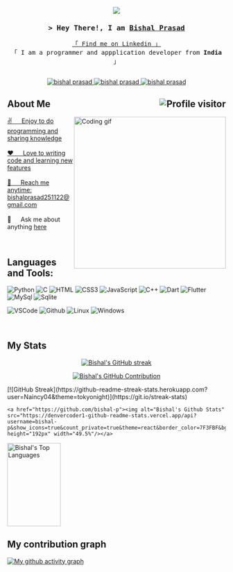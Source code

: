 <p align="center">
  <a href="https://github.com/bishal-p"><img src="https://readme-typing-svg.herokuapp.com/?lines=Self%20Taught%20Programmer;Always%20learning%20new%20things&center=true&width=380&height=45"></a>
</p>
<!-- Intro  -->
<h3 align="center">
        <samp>&gt; Hey There!, I am
                <b><a target="_blank" href="https://bishalprasad05.netlify.app">Bishal Prasad</a></b>
        </samp>
</h3>

<p align="center"> 
  <samp>
    <a href="https://linkedin.com/in/bishalprasad05">「 Find me on Linkedin 」</a>
    <br>
    「 I am a programmer and appplication developer from <b>India</b> 」
    <br>
    <br>
  </samp>
</p>
<p align="center">
 <a href="https://linkedin.com/in/bishalprasad05" target="_blank">
  <img src="https://img.shields.io/badge/LinkedIn-0077B5?style=for-the-badge&logo=linkedin&logoColor=white" alt="bishal prasad"/>
 </a>
 <a href="https://instagram.com/bishalprasad05" target="_blank">
  <img src="https://img.shields.io/badge/Instagram-fe4164?style=for-the-badge&logo=instagram&logoColor=white" alt="bishal prasad" />
 </a> 
 <a href="https://www.hackerrank.com/bishalprasad2511" target="_blank">
  <img src="https://img.shields.io/badge/-Hackerrank-2EC866?style=for-the-badge&logo=HackerRank&logoColor=white" alt="bishal prasad"  />
  </a> 
</p>

<!-- About Section -->
## About Me <a href="https://komarev.com/ghpvc/?username=bishal-p"><img align="right" src="https://komarev.com/ghpvc/?username=bishal-p&label=Visitors&color=0e75b6&style=flat" alt="Profile visitor" />
 
<p>
 <img align="right" width="350" src="https://github.com/Bishal-P/Bishal-P/assets/120594033/a566f575-0bb2-410b-bc60-f8d7eb5a0d81" alt="Coding gif" />

 ✌️ &emsp; Enjoy to do programming and sharing knowledge <br/>  <br>
 ❤️ &emsp; Love to writing code and learning new features<br/>  <br>
 📧 &emsp; Reach me anytime: bishalprasad251122@gmail.com<br/>  <br>
 💬 &emsp; Ask me about anything [here](https://github.com/bishal-p/bishal-p/issues)

</p>

<br>


## Languages and Tools:

![Python](https://img.shields.io/badge/Python-FFD43B?style=for-the-badge&logo=python&logoColor=blue)
![C](	https://img.shields.io/badge/C-00599C?style=for-the-badge&logo=c&logoColor=white)
![HTML](https://img.shields.io/badge/HTML5-E34F26?style=for-the-badge&logo=html5&logoColor=white)
![CSS3](https://img.shields.io/badge/CSS3-1572B6?style=for-the-badge&logo=css3&logoColor=white)
![JavaScript](https://img.shields.io/badge/JavaScript-323330?style=for-the-badge&logo=javascript&logoColor=F7DF1E)
![C++](https://img.shields.io/badge/C%2B%2B-00599C?style=for-the-badge&logo=c%2B%2B&logoColor=white)
![Dart](https://img.shields.io/badge/Dart-0175C2?style=for-the-badge&logo=dart&logoColor=white)
![Flutter](https://img.shields.io/badge/Flutter-02569B?style=for-the-badge&logo=flutter&logoColor=white)
![MySql](https://img.shields.io/badge/MySQL-005C84?style=for-the-badge&logo=mysql&logoColor=white)
![Sqlite](https://img.shields.io/badge/SQLite-07405E?style=for-the-badge&logo=sqlite&logoColor=white)

![VSCode](https://img.shields.io/badge/Visual_Studio-0078d7?style=for-the-badge&logo=visual%20studio&logoColor=white)
![Github](https://img.shields.io/badge/Git-F05032?style=for-the-badge&logo=git&logoColor=white)
![Linux](https://img.shields.io/badge/Linux-FCC624?style=for-the-badge&logo=linux&logoColor=black)
![Windows](https://img.shields.io/badge/Windows-0078D6?style=for-the-badge&logo=windows&logoColor=white)

<br/>

## My Stats

<p align="center">
  <a href="https://github.com/bishal-p">
    <img src="https://github-readme-streak-stats.herokuapp.com/?user=bishal-p&theme=radical&border=7F3FBF&background=0D1117" alt="Bishal's GitHub streak"/>
  </a>
</p>

<p align="center">
  <a href="https://github.com/bishal-p">
    <img src="https://github-profile-summary-cards.vercel.app/api/cards/profile-details?username=bishal-p&theme=radical" alt="Bishal's GitHub Contribution"/>
  </a>
</p>
 [![GitHub Streak](https://github-readme-streak-stats.herokuapp.com?user=Naincy04&theme=tokyonight)](https://git.io/streak-stats)
<a> 
<!--   [![My Awesome Stats](https://awesome-github-stats.azurewebsites.net/user-stats/Bishal-P?cardType=github&theme=github-dark&preferLogin=false&Border=DD2727&Title=DD2727)](https://git.io/awesome-stats-card) -->
 
    <a href="https://github.com/bishal-p"><img alt="Bishal's Github Stats" src="https://denvercoder1-github-readme-stats.vercel.app/api?username=bishal-p&show_icons=true&count_private=true&theme=react&border_color=7F3FBF&bg_color=0D1117&title_color=F85D7F&icon_color=F8D866" height="192px" width="49.5%"/></a>
  <a href="https://github.com/bishal-p"><img alt="Bishal's Top Languages" src="https://denvercoder1-github-readme-stats.vercel.app/api/top-langs/?username=bishal-p&langs_count=8&layout=compact&theme=react&border_color=7F3FBF&bg_color=0D1117&title_color=F85D7F&icon_color=F8D866" height="192px" width="49.5%"/></a>
  <br/>
</a>

## My contribution graph

[![My github activity graph](https://github-readme-activity-graph.vercel.app/graph?username=bishal-p&bg_color=0D1117&color=7F3FBF&line=&F3FBF&point=7F3FBF&area=true&hide_border=true&area_color=FFFFFF&title_color=FFFFFF&custom_title=My%20GitHub%20Activity%20Graph&height=250)](https://github.com/bishal-p/github-readme-activity-graph)
